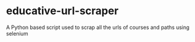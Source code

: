 # educative-url-scraper
A Python based script used to scrap all the urls of courses and paths using selenium
